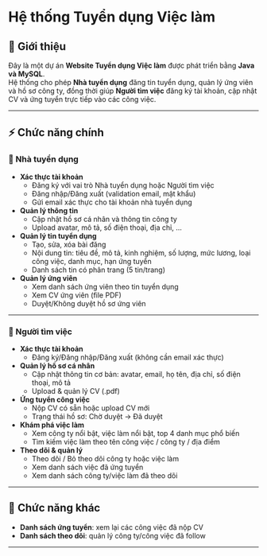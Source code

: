 # Hệ thống Tuyển dụng Việc làm

## 📌 Giới thiệu
Đây là một dự án **Website Tuyển dụng Việc làm** được phát triển bằng **Java và MySQL**.  
Hệ thống cho phép **Nhà tuyển dụng** đăng tin tuyển dụng, quản lý ứng viên và hồ sơ công ty, đồng thời giúp **Người tìm việc** đăng ký tài khoản, cập nhật CV và ứng tuyển trực tiếp vào các công việc.

---

## ⚡ Chức năng chính

### 👔 Nhà tuyển dụng
- **Xác thực tài khoản**
  - Đăng ký với vai trò Nhà tuyển dụng hoặc Người tìm việc  
  - Đăng nhập/Đăng xuất (validation email, mật khẩu)  
  - Gửi email xác thực cho tài khoản nhà tuyển dụng  
- **Quản lý thông tin**
  - Cập nhật hồ sơ cá nhân và thông tin công ty  
  - Upload avatar, mô tả, số điện thoại, địa chỉ, ...  
- **Quản lý tin tuyển dụng**
  - Tạo, sửa, xóa bài đăng  
  - Nội dung tin: tiêu đề, mô tả, kinh nghiệm, số lượng, mức lương, loại công việc, danh mục, hạn ứng tuyển  
  - Danh sách tin có phân trang (5 tin/trang)  
- **Quản lý ứng viên**
  - Xem danh sách ứng viên theo tin tuyển dụng  
  - Xem CV ứng viên (file PDF)  
  - Duyệt/Không duyệt hồ sơ ứng viên  

---

### 🙋 Người tìm việc
- **Xác thực tài khoản**
  - Đăng ký/Đăng nhập/Đăng xuất (không cần email xác thực)  
- **Quản lý hồ sơ cá nhân**
  - Cập nhật thông tin cơ bản: avatar, email, họ tên, địa chỉ, số điện thoại, mô tả  
  - Upload & quản lý CV (.pdf)  
- **Ứng tuyển công việc**
  - Nộp CV có sẵn hoặc upload CV mới  
  - Trạng thái hồ sơ: Chờ duyệt → Đã duyệt  
- **Khám phá việc làm**
  - Xem công ty nổi bật, việc làm nổi bật, top 4 danh mục phổ biến  
  - Tìm kiếm việc làm theo tên công việc / công ty / địa điểm  
- **Theo dõi & quản lý**
  - Theo dõi / Bỏ theo dõi công ty hoặc việc làm  
  - Xem danh sách việc đã ứng tuyển  
  - Xem danh sách công ty/việc làm đã theo dõi  

---

## 🚀 Chức năng khác

- **Danh sách ứng tuyển**: xem lại các công việc đã nộp CV  
- **Danh sách theo dõi**: quản lý công ty/công việc đã follow  

---



